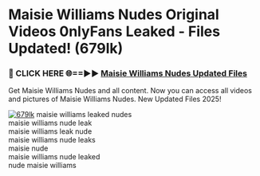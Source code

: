 # Maisie Williams Nudes Original Videos 0nlyFans Leaked - Files Updated! (679lk)

<h3>🔴 CLICK HERE 🌐==►► <a href="https://tinyurl.com/5h6xmrr3" rel="nofollow">Maisie Williams Nudes Updated Files</a></h3>

Get Maisie Williams Nudes and all content. Now you can access all videos and pictures of Maisie Williams Nudes. New Updated Files 2025!

[![679lk](https://i.imgur.com/KVD873Z.gif)](https://tinyurl.com/5h6xmrr3)
maisie williams leaked nudes<br>
maisie williams nude leak<br>
maisie williams leak nude<br>
maisie williams nude leaks<br>
maisie nude<br>
maisie williams nude leaked<br>
nude maisie williams